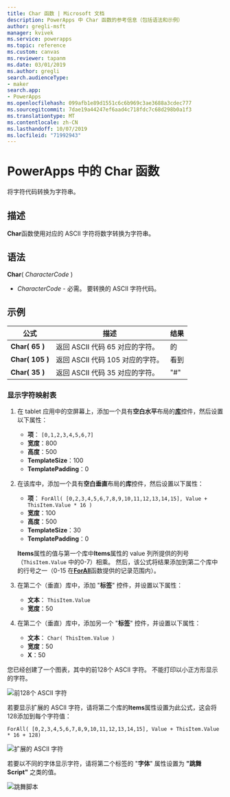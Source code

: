 ```yaml
---
title: Char 函数 | Microsoft 文档
description: PowerApps 中 Char 函数的参考信息（包括语法和示例）
author: gregli-msft
manager: kvivek
ms.service: powerapps
ms.topic: reference
ms.custom: canvas
ms.reviewer: tapanm
ms.date: 03/01/2019
ms.author: gregli
search.audienceType:
- maker
search.app:
- PowerApps
ms.openlocfilehash: 099afb1e89d1551c6c6b969c3ae3688a3cdec777
ms.sourcegitcommit: 7dae19a44247ef6aad4c718fdc7c68d298b0a1f3
ms.translationtype: MT
ms.contentlocale: zh-CN
ms.lasthandoff: 10/07/2019
ms.locfileid: "71992943"
---
```

# <a name="char-function-in-powerapps"></a>PowerApps 中的 Char 函数

将字符代码转换为字符串。

## <a name="description"></a>描述

**Char**函数使用对应的 ASCII 字符将数字转换为字符串。

## <a name="syntax"></a>语法

**Char**( *CharacterCode* )

- *CharacterCode* - 必需。 要转换的 ASCII 字符代码。

## <a name="examples"></a>示例

| 公式 | 描述 | 结果 |
| --- | --- | --- |
| **Char( 65 )** |返回 ASCII 代码 65 对应的字符。 |的 |
| **Char( 105 )** |返回 ASCII 代码 105 对应的字符。 |看到 |
| **Char( 35 )** |返回 ASCII 代码 35 对应的字符。 |"#" |

### <a name="display-a-character-map"></a>显示字符映射表

1. 在 tablet 应用中的空屏幕上，添加一个具有**空白水平**布局的[**库**](../controls/control-gallery.md)控件，然后设置以下属性：

    - **项**： `[0,1,2,3,4,5,6,7]`
    - **宽度**：800
    - **高度**：500
    - **TemplateSize**：100
    - **TemplatePadding**：0

1. 在该库中，添加一个具有**空白垂直**布局的**库**控件，然后设置以下属性：

    - **项**： `ForAll( [0,2,3,4,5,6,7,8,9,10,11,12,13,14,15], Value + ThisItem.Value * 16 )`
    - **宽度**：100
    - **高度**：500
    - **TemplateSize**：30
    - **TemplatePadding**：0

    **Items**属性的值与第一个库中**Items**属性的 value 列所提供的列号（`ThisItem.Value` 中的0-7）相乘。 然后，该公式将结果添加到第二个库中的行号之一（0-15 在[**ForAll**](function-forall.md)函数提供的记录范围内）。

1. 在第二个（垂直）库中，添加 "**标签**" 控件，并设置以下属性：

    - **文本**： `ThisItem.Value`
    - **宽度**：50

1. 在第二个（垂直）库中，添加另一个 "**标签**" 控件，并设置以下属性：

    - **文本**： `Char( ThisItem.Value )`
    - **宽度**：50
    - **X**：50

您已经创建了一个图表，其中的前128个 ASCII 字符。 不能打印以小正方形显示的字符。

![前128个 ASCII 字符](media/function-char/chart-lower.png)

若要显示扩展的 ASCII 字符，请将第二个库的**Items**属性设置为此公式，这会将128添加到每个字符值：

`ForAll( [0,2,3,4,5,6,7,8,9,10,11,12,13,14,15], Value + ThisItem.Value * 16 + 128)`

![扩展的 ASCII 字符](media/function-char/chart-higher.png)

若要以不同的字体显示字符，请将第二个标签的 "**字体**" 属性设置为 **"跳舞 Script"** 之类的值。

![跳舞脚本](media/function-char/chart-higher-dancing-script.png)
